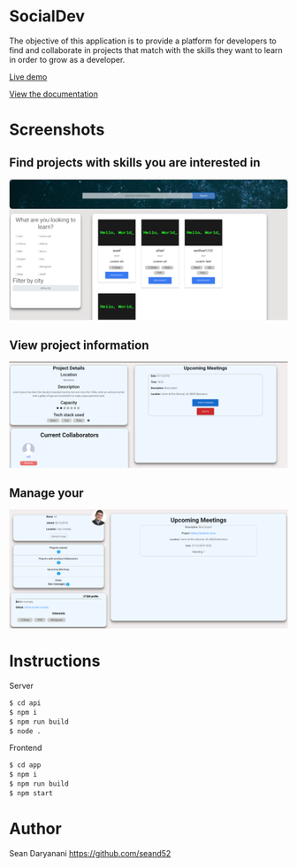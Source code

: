 # SocialDev

The objective of this application is to provide a platform for developers to find and collaborate in projects that match with the skills they want to learn in order to grow as a developer.

[Live demo]('social-dev.surge.sh')

[View the documentation](./socialdev-doc)

# Screenshots
## Find projects with skills you are interested in
![Explore page screenshot](./socialdev-doc/images/explore.png)

## View project information
![Explore page screenshot](./socialdev-doc/images/project-page.png)


## Manage your 
![Explore page screenshot](./socialdev-doc/images/profile.png)
# Instructions

Server

```bash
$ cd api
$ npm i
$ npm run build
$ node .
```

Frontend

```bash
$ cd app
$ npm i
$ npm run build
$ npm start
```

# Author

Sean Daryanani https://github.com/seand52
